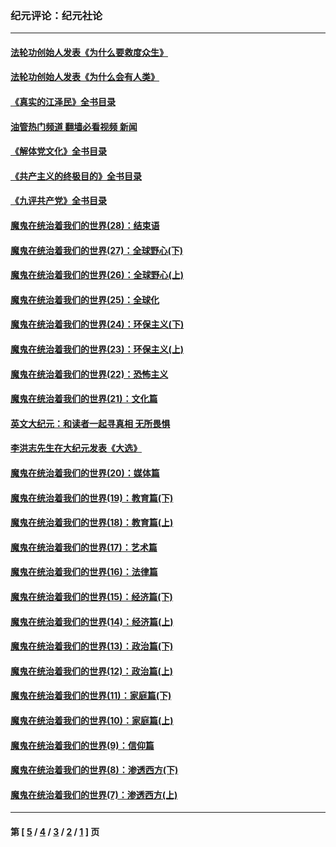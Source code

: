 ### 纪元评论：纪元社论
---
#### [法轮功创始人发表《为什么要救度众生》](../../pages/nsc422/n13975246.md?08010330) 
#### [法轮功创始人发表《为什么会有人类》](../../pages/nsc422/n13912117.md?08010330) 
#### [《真实的江泽民》全书目录](../../pages/nsc422/n13721399.md?08010330) 
#### [油管热门频道 翻墙必看视频 新闻](ok?08010330)
#### [《解体党文化》全书目录](../../pages/nsc422/n13721157.md?08010330) 
#### [《共产主义的终极目的》全书目录](../../pages/nsc422/n13721048.md?08010330) 
#### [《九评共产党》全书目录](../../pages/nsc422/n13708085.md?08010330) 
#### [魔鬼在统治着我们的世界(28)：结束语](../../pages/nsc422/n10936246.md?08010330) 
#### [魔鬼在统治着我们的世界(27)：全球野心(下)](../../pages/nsc422/n10928319.md?08010330) 
#### [魔鬼在统治着我们的世界(26)：全球野心(上)](../../pages/nsc422/n10900318.md?08010330) 
#### [魔鬼在统治着我们的世界(25)：全球化](../../pages/nsc422/n10788205.md?08010330) 
#### [魔鬼在统治着我们的世界(24)：环保主义(下)](../../pages/nsc422/n10695307.md?08010330) 
#### [魔鬼在统治着我们的世界(23)：环保主义(上)](../../pages/nsc422/n10688613.md?08010330) 
#### [魔鬼在统治着我们的世界(22)：恐怖主义](../../pages/nsc422/n10614727.md?08010330) 
#### [魔鬼在统治着我们的世界(21)：文化篇](../../pages/nsc422/n10597706.md?08010330) 
#### [英文大纪元：和读者一起寻真相 无所畏惧](../../pages/nsc422/n12542027.md?08010330) 
#### [李洪志先生在大纪元发表《大选》](../../pages/nsc422/n12534746.md?08010330) 
#### [魔鬼在统治着我们的世界(20)：媒体篇](../../pages/nsc422/n10586579.md?08010330) 
#### [魔鬼在统治着我们的世界(19)：教育篇(下)](../../pages/nsc422/n10564808.md?08010330) 
#### [魔鬼在统治着我们的世界(18)：教育篇(上)](../../pages/nsc422/n10526970.md?08010330) 
#### [魔鬼在统治着我们的世界(17)：艺术篇](../../pages/nsc422/n10499093.md?08010330) 
#### [魔鬼在统治着我们的世界(16)：法律篇](../../pages/nsc422/n10485969.md?08010330) 
#### [魔鬼在统治着我们的世界(15)：经济篇(下)](../../pages/nsc422/n10469975.md?08010330) 
#### [魔鬼在统治着我们的世界(14)：经济篇(上)](../../pages/nsc422/n10457370.md?08010330) 
#### [魔鬼在统治着我们的世界(13)：政治篇(下)](../../pages/nsc422/n10448270.md?08010330) 
#### [魔鬼在统治着我们的世界(12)：政治篇(上)](../../pages/nsc422/n10444576.md?08010330) 
#### [魔鬼在统治着我们的世界(11)：家庭篇(下)](../../pages/nsc422/n10440961.md?08010330) 
#### [魔鬼在统治着我们的世界(10)：家庭篇(上)](../../pages/nsc422/n10435448.md?08010330) 
#### [魔鬼在统治着我们的世界(9)：信仰篇](../../pages/nsc422/n10432159.md?08010330) 
#### [魔鬼在统治着我们的世界(8)：渗透西方(下)](../../pages/nsc422/n10429603.md?08010330) 
#### [魔鬼在统治着我们的世界(7)：渗透西方(上)](../../pages/nsc422/n10426013.md?08010330) 

---
#### 第 [ [5](./5.md?08010330) / [4](./4.md?08010330) / [3](./3.md?08010330) / [2](./2.md?08010330) / [1](./1.md?08010330) ] 页
